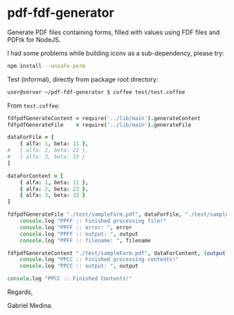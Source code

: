 pdf-fdf-generator
=================

Generate PDF files containing forms, filled with values using FDF files and PDFtk for NodeJS.

I had some problems while building iconv as a sub-dependency, please try:

```bash
npm install --unsafe-perm
```

Test (informal), directly from package root directory:
```bash
user@server ~/pdf-fdf-generator $ coffee test/test.coffee
```

From `test.coffee`:

```coffeescript
fdfpdfGenerateContent = require('../lib/main').generateContent
fdfpdfGenerateFile    = require('../lib/main').generateFile

dataForFile = [
	{ alfa: 1, beta: 11 },
#	{ alfa: 2, beta: 22 },
#	{ alfa: 3, beta: 33 }
]

dataForContent = [
	{ alfa: 1, beta: 11 },
	{ alfa: 2, beta: 22 },
	{ alfa: 3, beta: 33 }
]

fdfpdfGenerateFile "./test/sampleForm.pdf", dataForFile, "./test/sampleFilledForm.pdf", (error, output, filename)->
	console.log "PPFF :: Finished processing file!"
	console.log "PPFF :: error: ", error
	console.log "PPFF :: output: ", output
	console.log "PPFF :: filename: ", filename

fdfpdfGenerateContent "./test/sampleForm.pdf", dataForContent, (output)->
	console.log "PPCC :: Finished processing contents!"
	console.log "PPCC :: output: ", output

console.log "PPCC :: Finished Contents!"
```


Regards,

Gabriel Medina.

